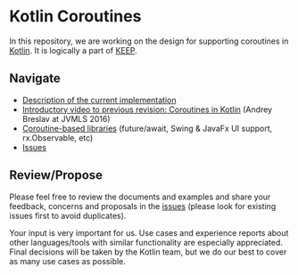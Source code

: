 # Kotlin Coroutines

In this repository, we are working on the design for supporting coroutines in [Kotlin](https://kotlinlang.org). 
It is logically a part of [KEEP](https://github.com/Kotlin/KEEP).

## Navigate

* [Description of the current implementation](kotlin-coroutines-informal.md)
* [Introductory video to previous revision: Coroutines in Kotlin](https://www.youtube.com/watch?v=4W3ruTWUhpw) (Andrey Breslav at JVMLS 2016)
* [Coroutine-based libraries](https://github.com/Kotlin/kotlinx.coroutines) (future/await, Swing & JavaFx UI support, rx.Observable, etc)
* [Issues](https://github.com/JetBrains/kotlin-coroutines/issues)

## Review/Propose

Please feel free to review the documents and examples and share your feedback, concerns and proposals in 
the [issues](https://github.com/JetBrains/kotlin-coroutines/issues) (please look for existing issues first to avoid duplicates).

Your input is very important for us. Use cases and experience reports about other languages/tools with similar 
functionality are especially appreciated. Final decisions will be taken by the Kotlin team, but we do our best to 
cover as many use cases as possible.
